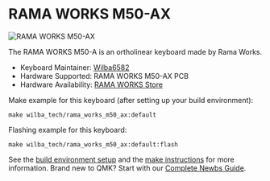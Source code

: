 # RAMA WORKS M50-AX

![RAMA WORKS M50-AX](https://images.squarespace-cdn.com/content/v1/563c788ae4b099120ae219e2/1586599330524-K5GC9PIVQD3IDSIIMEWA/ke17ZwdGBToddI8pDm48kPTrHXgsMrSIMwe6YW3w1AZ7gQa3H78H3Y0txjaiv_0fDoOvxcdMmMKkDsyUqMSsMWxHk725yiiHCCLfrh8O1z4YTzHvnKhyp6Da-NYroOW3ZGjoBKy3azqku80C789l0k5fwC0WRNFJBIXiBeNI5fKTrY37saURwPBw8fO2esROAxn-RKSrlQamlL27g22X2A/M50-A-SCENE-01.1868.JPG?format=1500w)

The RAMA WORKS M50-A is an ortholinear keyboard made by Rama Works.

* Keyboard Maintainer: [Wilba6582](https://github.com/Wilba6582)
* Hardware Supported: RAMA WORKS M50-AX PCB  
* Hardware Availability: [RAMA WORKS Store](https://ramaworks.store/)

Make example for this keyboard (after setting up your build environment):

    make wilba_tech/rama_works_m50_ax:default

Flashing example for this keyboard:

    make wilba_tech/rama_works_m50_ax:default:flash

See the [build environment setup](https://docs.qmk.fm/#/getting_started_build_tools) and the [make instructions](https://docs.qmk.fm/#/getting_started_make_guide) for more information. Brand new to QMK? Start with our [Complete Newbs Guide](https://docs.qmk.fm/#/newbs).
